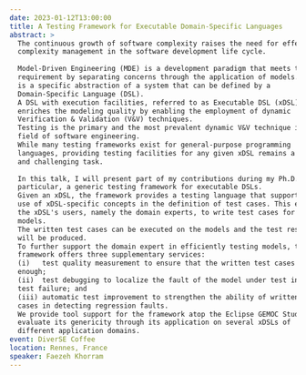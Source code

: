 ```yaml
---
date: 2023-01-12T13:00:00
title: A Testing Framework for Executable Domain-Specific Languages
abstract: >
  The continuous growth of software complexity raises the need for effective
  complexity management in the software development life cycle.
  
  Model-Driven Engineering (MDE) is a development paradigm that meets this
  requirement by separating concerns through the application of models. A model
  is a specific abstraction of a system that can be defined by a
  Domain-Specific Language (DSL).
  A DSL with execution facilities, referred to as Executable DSL (xDSL),
  enriches the modeling quality by enabling the employment of dynamic
  Verification & Validation (V&V) techniques.
  Testing is the primary and the most prevalent dynamic V&V technique in the
  field of software engineering.
  While many testing frameworks exist for general-purpose programming
  languages, providing testing facilities for any given xDSL remains a costly
  and challenging task.
  
  In this talk, I will present part of my contributions during my Ph.D. In
  particular, a generic testing framework for executable DSLs.
  Given an xDSL, the framework provides a testing language that supports the
  use of xDSL-specific concepts in the definition of test cases. This enables
  the xDSL's users, namely the domain experts, to write test cases for their
  models.
  The written test cases can be executed on the models and the test results
  will be produced.
  To further support the domain expert in efficiently testing models, the
  framework offers three supplementary services:
  (i)   test quality measurement to ensure that the written test cases are good
  enough;
  (ii)  test debugging to localize the fault of the model under test in case of
  test failure; and
  (iii) automatic test improvement to strengthen the ability of written test
  cases in detecting regression faults.
  We provide tool support for the framework atop the Eclipse GEMOC Studio and
  evaluate its genericity through its application on several xDSLs of
  different application domains.
event: DiverSE Coffee
location: Rennes, France
speaker: Faezeh Khorram
---
```

